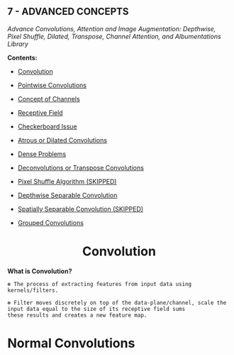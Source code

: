 ## 7 - ADVANCED CONCEPTS

*Advance Convolutions, Attention and Image Augmentation: Depthwise, Pixel Shuffle, Dilated, Transpose, Channel Attention, and Albumentations Library*

**Contents:**

- [Convolution](./README.md/#convolution)

- [Pointwise Convolutions](./README.md/#PC)

- [Concept of Channels](./README.md/#channels)

- [Receptive Field](./README.md/#RF)

- [Checkerboard Issue](./README.md/#issue)

- [Atrous or Dilated Convolutions](./README.md/#Atrous)

- [Dense Problems](./README.md/#dense-problem)

- [Deconvolutions or Transpose Convolutions](./README.md/#transpose)

- [Pixel Shuffle Algorithm (SKIPPED)](./README.md/#pixel)

- [Depthwise Separable Convolution](./README.md/#deptwise)

- [Spatially Separable Convolution (SKIPPED)](./README.md/#spatial)

- [Grouped Convolutions](./README.md/#grouped)

<h1 align = 'center',style="color:Tomato;",id = "convolution"> Convolution</h1>

**What is Convolution?**

    ⊛ The process of extracting features from input data using kernels/filters.
    
    ⊛ Filter moves discretely on top of the data-plane/channel, scale the input data equal to the size of its receptive field sums
    these results and creates a new feature map.

<h1 align = 'left'>Normal Convolutions</h1>
